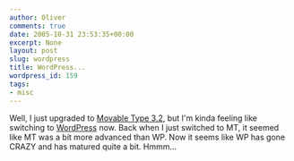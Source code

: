```yaml
---
author: Oliver
comments: true
date: 2005-10-31 23:53:35+00:00
excerpt: None
layout: post
slug: wordpress
title: WordPress...
wordpress_id: 159
tags:
- misc
---
```


Well, I just upgraded to <a href="http://www.movabletype.org">Movable Type 3.2</a>, but I'm kinda feeling like switching to <a href="http://wordpress.org/">WordPress</a> now.  Back when I just switched to MT, it seemed like MT was a bit more advanced than WP.  Now it seems like WP has gone CRAZY and has matured quite a bit.  Hmmm...